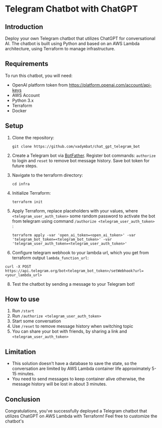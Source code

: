 # Telegram Chatbot with ChatGPT

## Introduction

Deploy your own Telegram chatbot that utilizes ChatGPT for conversational AI. The chatbot is built using Python and based on an AWS Lambda architecture, using Terraform to manage infrastructure.

## Requirements

To run this chatbot, you will need:
- OpenAI platform token from https://platform.openai.com/account/api-keys
- AWS Account
- Python 3.x
- Terraform
- Docker

## Setup

1. Clone the repository:

   ```
   git clone https://github.com/vadymbat/chat_gpt_telegram_bot
   ```

2. Create a Telegram bot via [BotFather](https://core.telegram.org/bots#creating-a-new-bot). Register bot commands: `authorize` to login and `reset` to remove bot message history. Save bot token for future steps.

3. Navigate to the terraform directory:

   ```
   cd infra
   ```

4. Initialize Terraform:

   ```
   terraform init
   ```

6. Apply Terraform, replace placeholders with your values, where `<telegram_user_auth_token>` some random password to activate the bot from telegram using command `/authorize <telegram_user_auth_token> `:

   ```
   terraform apply -var 'open_ai_token=<open_ai_token>' -var 'telegram_bot_token=<telegram_bot_token>' -var 'telegram_user_auth_token=<telegram_user_auth_token>'
   ```

7. Configure telegram webhook to your lambda url, which you get from terraform output `lambda_function_url`:
```
curl -X POST https://api.telegram.org/bot<telegram_bot_token>/setWebhook?url=<your_lambda_url>
```
8. Test the chatbot by sending a message to your Telegram bot!

## How to use
1. Run `/start`
2. Run `/authorize <telegram_user_auth_token>`
3. Start some conversation
4. Use `/reset` to remove message history when switching topic
5. You can share your bot with friends, by sharing a link and `<telegram_user_auth_token>`

## Limitation
- This solution doesn't have a database to save the state, so the conversation are limited by AWS Lambda container life approximately 5-15 minutes.
- You need to send messages to keep container alive otherwise, the message history will be lost in about 3 minutes.

## Conclusion

Congratulations, you've successfully deployed a Telegram chatbot that utilizes ChatGPT on AWS Lambda with Terraform! Feel free to customize the chatbot's